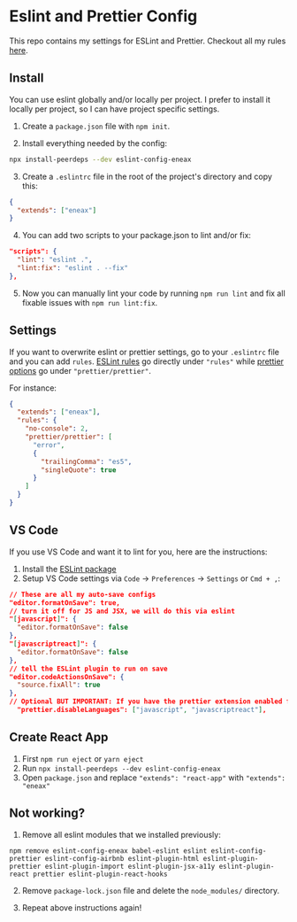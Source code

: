 # Eslint and Prettier Config

This repo contains my settings for ESLint and Prettier.
Checkout all my rules [here](https://github.com/eneax/eslint-config-eneax/blob/master/.eslintrc.js).

## Install

You can use eslint globally and/or locally per project.
I prefer to install it locally per project, so I can have project specific settings.

1. Create a `package.json` file with `npm init`.

2. Install everything needed by the config:

```bash
npx install-peerdeps --dev eslint-config-eneax
```

3. Create a `.eslintrc` file in the root of the project's directory and copy this:

```json
{
  "extends": ["eneax"]
}
```

4. You can add two scripts to your package.json to lint and/or fix:

```json
"scripts": {
  "lint": "eslint .",
  "lint:fix": "eslint . --fix"
},
```

5. Now you can manually lint your code by running `npm run lint` and fix all fixable issues with `npm run lint:fix`.

## Settings

If you want to overwrite eslint or prettier settings, go to your `.eslintrc` file and you can add `rules`.
[ESLint rules](https://eslint.org/docs/rules/) go directly under `"rules"` while [prettier options](https://prettier.io/docs/en/options.html) go under `"prettier/prettier"`.

For instance:

```json
{
  "extends": ["eneax"],
  "rules": {
    "no-console": 2,
    "prettier/prettier": [
      "error",
      {
        "trailingComma": "es5",
        "singleQuote": true
      }
    ]
  }
}
```

## VS Code

If you use VS Code and want it to lint for you, here are the instructions:

1. Install the [ESLint package](https://marketplace.visualstudio.com/items?itemName=dbaeumer.vscode-eslint)
2. Setup VS Code settings via `Code` → `Preferences` → `Settings` or `Cmd + ,`:

```json
// These are all my auto-save configs
"editor.formatOnSave": true,
// turn it off for JS and JSX, we will do this via eslint
"[javascript]": {
  "editor.formatOnSave": false
},
"[javascriptreact]": {
  "editor.formatOnSave": false
},
// tell the ESLint plugin to run on save
"editor.codeActionsOnSave": {
  "source.fixAll": true
},
// Optional BUT IMPORTANT: If you have the prettier extension enabled for other languages like CSS and HTML, turn it off for JS since we are doing it through Eslint already
  "prettier.disableLanguages": ["javascript", "javascriptreact"],
```

## Create React App

1. First `npm run eject` or `yarn eject`
2. Run `npx install-peerdeps --dev eslint-config-eneax`
3. Open `package.json` and replace `"extends": "react-app"` with `"extends": "eneax"`

## Not working?

1. Remove all eslint modules that we installed previously:

```
npm remove eslint-config-eneax babel-eslint eslint eslint-config-prettier eslint-config-airbnb eslint-plugin-html eslint-plugin-prettier eslint-plugin-import eslint-plugin-jsx-a11y eslint-plugin-react prettier eslint-plugin-react-hooks
```

2. Remove `package-lock.json` file and delete the `node_modules/` directory.

3. Repeat above instructions again!
